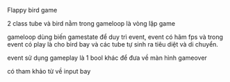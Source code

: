 Flappy bird game 

2 class tube và bird nằm trong gameloop là vòng lặp game

gameloop dùng biến gamestate để duy trì event, event có hãm fps và trong event có play là cho bird bay và các tube tự sinh ra tiêu diệt và di chuyển.

event sử dụng gameplay là 1 bool khác để đưa về màn hình gameover

có tham khảo từ về input bay


